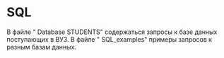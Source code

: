 # SQL
В файле " Database STUDENTS" содержаться запросы к базе данных поступающих в ВУЗ. 
В файле " SQL_examples" примеры запросов к разным базам данных. 
